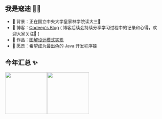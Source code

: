 ## 我是寇迪 👨‍💻

- 🌳 背景：正在国立中央大学皇家林学院读大三🤣
- 🎨 博客：[Codeep's Blog](https://blog.codeep.icu/) ( 博客后续会持续分享学习过程中的记录和心得，欢迎大家关注👣 )
- 📖 作品：<a href="https://github.com/codeeeep/Design-Patterns" target="_blank">图解设计模式实现</a>
- 🔭 愿景：希望成为最出色的 Java 开发程序猿



## 今年汇总 ✨

<img align="" height="137px" src="https://github-readme-stats.vercel.app/api?username=codeeeep&hide_title=true&hide_border=true&show_icons=true&include_all_commits=true&line_height=21&bg_color=0,EC6C6C,FFD479,FFFC79,73FA79&theme=graywhite&locale=cn" /><img align="" height="137px" src="https://github-readme-stats.vercel.app/api/top-langs/?username=codeeeep&hide_title=true&hide_border=true&layout=compact&bg_color=0,73FA79,73FDFF,D783FF&theme=graywhite&locale=cn" />

